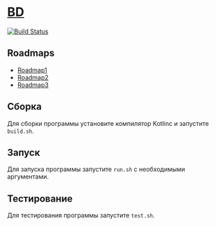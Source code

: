 # [BD](https://xwillq.github.io/BD/)

[![Build Status](https://travis-ci.com/xWillQ/BD.svg?branch=master)](https://travis-ci.com/xWillQ/BD)

## Roadmaps
- [Roadmap1](doc/ROADMAP1.md)
- [Roadmap2](doc/ROADMAP2.md)
- [Roadmap3](doc/ROADMAP3.md)

## Сборка
Для сборки программы установите компилятор Kotlinc и запустите `build.sh`.

## Запуск
Для запуска программы запустите `run.sh` с необходимыми аргументами.

## Тестирование
Для тестирования программы запустите `test.sh`.
